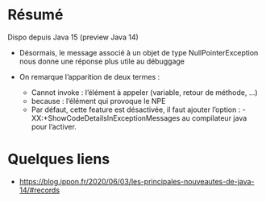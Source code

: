 # Résumé

Dispo depuis Java 15 (preview Java 14)

* Désormais, le message associé à un objet de type NullPointerException nous donne une réponse plus utile au débuggage    


* On remarque l’apparition de deux termes :
  * Cannot invoke : l’élément à appeler (variable, retour de méthode, ...)
  * because : l’élément qui provoque le NPE
  * Par défaut, cette feature est désactivée, il faut ajouter l’option : -XX:+ShowCodeDetailsInExceptionMessages au compilateur java pour l’activer.

# Quelques liens

* https://blog.ippon.fr/2020/06/03/les-principales-nouveautes-de-java-14/#records